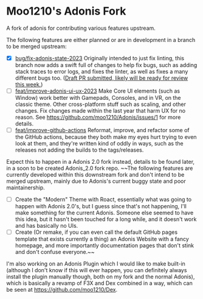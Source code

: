 # Moo1210's Adonis Fork
A fork of adonis for contributing various features upstream.

The following features are either planned or are in development in a branch to be merged upstream: 

- [x] [bug/fix-adonis-state-2023](https://github.com/moo1210/Adonis/tree/bug/fix-adonis-state-2023) Originally intended to just fix linting, this branch now adds a swift full of changes to help fix bugs, such as adding stack traces to error logs, and fixes the linter, as well as fixes a many different bugs too. ([Draft PR submitted, likely will be ready for review this week.](https://github.com/Epix-Incorporated/Adonis/pull/1216))
- [ ] [feat/improve-adonis-ui-ux-2023](https://github.com/moo1210/Adonis/tree/feat/improve-adonis-ui-ux-2023) Make Core UI elements (such as Window) work better with Gamepads, Consoles, and in VR, on the classic theme. Other cross-platform stuff such as scaling, and other changes. Fix changes made within the last year that harm UX for no reason. See https://github.com/moo1210/Adonis/issues/1 for more details.
- [ ] [feat/improve-github-actions](https://github.com/moo1210/Adonis/tree/feat/improve-github-actions) Reformat, improve, and refactor some of the GitHub actions, because they both make my eyes hurt trying to even look at them, and they're written kind of oddly in ways, such as the releases not adding the builds to the tags/releases.

Expect this to happen in a Adonis 2.0 fork instead, details to be found later, in a soon to be created Adonis_2.0 fork repo.
~~The following features are currently developed within this downstream fork and don't intend to be merged upstream, mainly due to Adonis's current buggy state and poor maintainership.
- [ ] Create the "Modern" Theme with Roact, essentially what was going to happen with Adonis 2.0's, but I guess since that's not happening, I'll make something for the current Adonis. Someone else seemed to have this idea, but it hasn't been touched for a long while, and it doesn't work and has basically no UIs.
- [ ] Create (Or remake, if you can even call the default GitHub pages template that exists currently a thing) an Adonis Website with a fancy homepage, and more importantly documentation pages that don't stink and don't confuse everyone.~~

I'm also working on an Adonis Plugin which I would like to make built-in (although I don't know if this will ever happen, you can definitely always install the plugin manually though, both on my fork and the normal Adonis), which is basically a revamp of F3X and Dex combined in a way, which can be seen at https://github.com/moo1210/Dex.
